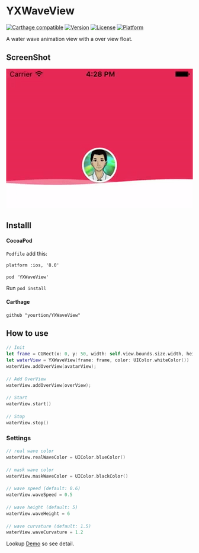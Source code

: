 # YXWaveView

[![Carthage compatible](https://img.shields.io/badge/Carthage-compatible-4BC51D.svg?style=flat)](https://github.com/Carthage/Carthage)
[![Version](https://img.shields.io/cocoapods/v/YXWaveView.svg?style=flat)](http://cocoapods.org/pods/YXWaveView)
[![License](https://img.shields.io/cocoapods/l/YXWaveView.svg?style=flat)](http://cocoapods.org/pods/YXWaveView)
[![Platform](https://img.shields.io/cocoapods/p/YXWaveView.svg?style=flat)](http://cocoapods.org/pods/YXWaveView)

A water wave animation view with a over view float.

## ScreenShot 

![ScreenShot](ScreenShot.gif)

## Installl

#### CocoaPod

`Podfile` add this:

```
platform :ios, '8.0'

pod 'YXWaveView'
```

Run `pod install`

#### Carthage

```
github "yourtion/YXWaveView"
```

## How to use

```swift
// Init
let frame = CGRect(x: 0, y: 50, width: self.view.bounds.size.width, height: 150)
let waterView = YXWaveView(frame: frame, color: UIColor.whiteColor())
waterView.addOverView(avatarView);

// Add OverView
waterView.addOverView(overView);

// Start
waterView.start()

// Stop
waterView.stop()
```


### Settings

```swift
// real wave color
waterView.realWaveColor = UIColor.blueColor()

// mask wave color
waterView.maskWaveColor = UIColor.blackColor()

// wave speed (default: 0.6)
waterView.waveSpeed = 0.5

// wave height (default: 5)
waterView.waveHeight = 6

// wave curvature (default: 1.5)
waterView.waveCurvature = 1.2
```

Lookup [Demo](YXWaveViewDemo/ViewController.swift) so see detail.
